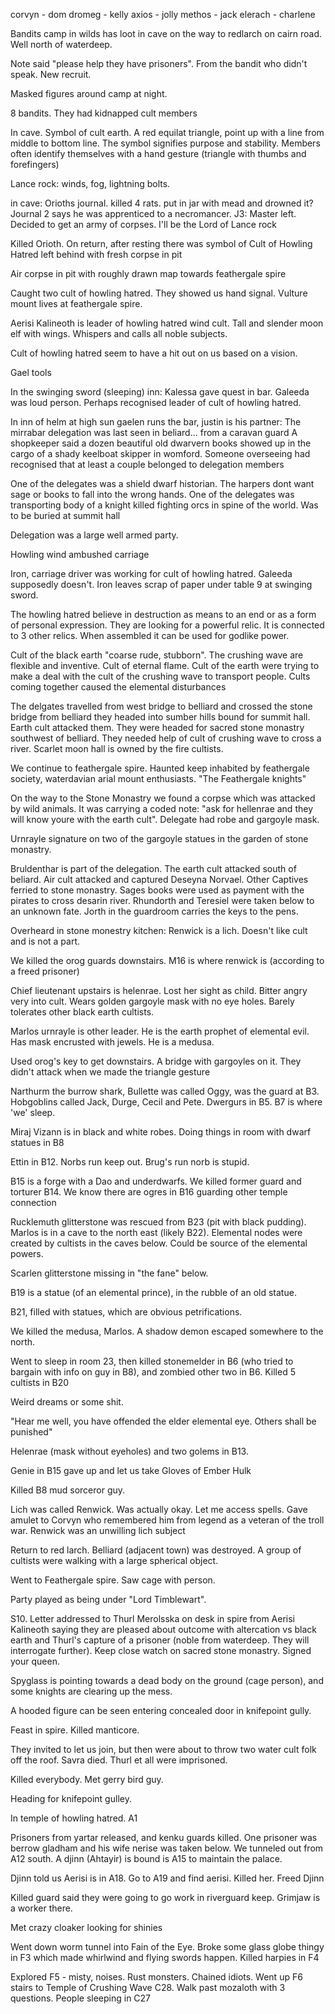 corvyn - dom
dromeg - kelly
axios - jolly
methos - jack
elerach - charlene

Bandits camp in wilds has loot in cave on the way to redlarch on cairn road. Well north of waterdeep.

Note said "please help they have prisoners". From the bandit who didn't speak. New recruit.

Masked figures around camp at night.

8 bandits. They had kidnapped cult members

In cave. Symbol of cult earth. A red equilat triangle, point up with a line from middle to bottom line. The symbol signifies purpose and stability. Members often identify themselves with a hand gesture (triangle with thumbs and forefingers)

Lance rock: winds, fog, lightning bolts.

in cave: Orioths journal. killed 4 rats. put in jar with mead and drowned it? Journal 2 says he was apprenticed to a necromancer. J3: Master left. Decided to get an army of corpses. I'll be the Lord of Lance rock

Killed Orioth. On return, after resting there was symbol of Cult of Howling Hatred left behind with fresh corpse in pit

Air corpse in pit with roughly drawn map towards feathergale spire

Caught two cult of howling hatred. They showed us hand signal. Vulture mount lives at feathergale spire.

Aerisi Kalineoth is leader of howling hatred wind cult. Tall and slender moon elf with wings. Whispers and calls all noble subjects.

Cult of howling hatred seem to have a hit out on us based on a vision.

Gael tools

In the swinging sword (sleeping) inn:
   Kalessa gave quest in bar.
   Galeeda was loud person. Perhaps recognised leader of cult of howling hatred.

In inn of helm at high sun gaelen runs the bar, justin is his partner:
   The mirrabar delegation was last seen in beliard... from a caravan guard
   A shopkeeper said a dozen beautiful old dwarvern books showed up in the cargo of a shady keelboat skipper in womford. Someone overseeing had recognised that at least a couple belonged to delegation members

One of the delegates was a shield dwarf historian. The harpers dont want sage or books to fall into the wrong hands. One of the delegates was transporting body of a knight killed fighting orcs in spine of the world. Was to be buried at summit hall

Delegation was a large well armed party.

Howling wind ambushed carriage

Iron, carriage driver was working for cult of howling hatred. Galeeda supposedly doesn't. Iron leaves scrap of paper under table 9 at swinging sword.

The howling hatred believe in destruction as means to an end or as a form of personal expression. They are looking for a powerful relic. It is connected to 3 other relics. When assembled it can be used for godlike power.

Cult of the black earth "coarse rude, stubborn". The crushing wave are flexible and inventive. Cult of eternal flame. Cult of the earth were trying to make a deal with the cult of the crushing wave to transport people. Cults coming together caused the elemental disturbances

The delgates travelled from west bridge to belliard and crossed the stone bridge from belliard they headed into sumber hills bound for summit hall. Earth cult attacked them. They were headed for sacred stone monastry southwest of belliard. They needed help of cult of crushing wave to cross a river. Scarlet moon hall is owned by the fire cultists.

We continue to feathergale spire. Haunted keep inhabited by feathergale society, waterdavian arial mount enthusiasts. "The Feathergale knights"

On the way to the Stone Monastry we found a corpse which was attacked by wild animals. It was carrying a coded note: "ask for hellenrae and they will know youre with the earth cult". Delegate had robe and gargoyle mask.

Urnrayle signature on two of the gargoyle statues in the garden of stone monastry.

Bruldenthar is part of the delegation. The earth cult attacked south of beliard. Air cult attacked and captured Deseyna Norvael. Other Captives ferried to stone monastry. Sages books were used as payment with the pirates to cross desarin river. Rhundorth and Teresiel were taken below to an unknown fate. Jorth in the guardroom carries the keys to the pens.

Overheard in stone monestry kitchen: Renwick is a lich. Doesn't like cult and is not a part.

We killed the orog guards downstairs. M16 is where renwick is (according to a freed prisoner)

Chief lieutenant upstairs is helenrae. Lost her sight as child. Bitter angry very into cult. Wears golden gargoyle mask with no eye holes. Barely tolerates other black earth cultists.

Marlos urnrayle is other leader. He is the earth prophet of elemental evil. Has mask encrusted with jewels. He is a medusa.

Used orog's key to get downstairs. A bridge with gargoyles on it. They didn't attack when we made the triangle gesture

Narthurm the burrow shark, Bullette was called Oggy, was the guard at B3. Hobgoblins called Jack, Durge, Cecil and Pete. Dwergurs in B5. B7 is where 'we' sleep.

Miraj Vizann is in black and white robes. Doing things in room with dwarf statues in B8

Ettin in B12. Norbs run keep out. Brug's run norb is stupid.

B15 is a forge with a Dao and underdwarfs. We killed former guard and torturer B14. We know there are ogres in B16 guarding other temple connection

Rucklemuth glitterstone was rescued from B23 (pit with black pudding). Marlos is in a cave to the north east (likely B22). Elemental nodes were created by cultists in the caves below. Could be source of the elemental powers.

Scarlen glitterstone missing in "the fane" below.

B19 is a statue (of an elemental prince), in the rubble of an old statue.

B21, filled with statues, which are obvious petrifications.

We killed the medusa, Marlos. A shadow demon escaped somewhere to the north.

Went to sleep in room 23, then killed stonemelder in B6 (who tried to bargain with info on guy in B8), and zombied other two in B6. Killed 5 cultists in B20

Weird dreams or some shit.

"Hear me well, you have offended the elder elemental eye. Others shall be punished"

Helenrae (mask without eyeholes) and two golems in B13.

Genie in B15 gave up and let us take Gloves of Ember Hulk

Killed B8 mud sorceror guy.

Lich was called Renwick. Was actually okay. Let me access spells. Gave amulet to Corvyn who remembered him from legend as a veteran of the troll war. Renwick was an unwilling lich subject

Return to red larch. Belliard (adjacent town) was destroyed. A group of cultists were walking with a large spherical object.

Went to Feathergale spire. Saw cage with person.

Party played as being under "Lord Timblewart".

S10. Letter addressed to Thurl Merolsska on desk in spire from Aerisi Kalineoth saying they are pleased about outcome with altercation vs black earth and Thurl's capture of a prisoner (noble from waterdeep. They will interrogate further). Keep close watch on sacred stone monastry. Signed your queen.


Spyglass is pointing towards a dead body on the ground (cage person), and some knights are clearing up the mess.

A hooded figure can be seen entering concealed door in knifepoint gully.

Feast in spire. Killed manticore.

They invited to let us join, but then were about to throw two water cult folk off the roof. Savra died. Thurl et all were imprisoned.

Killed everybody. Met gerry bird guy.

Heading for knifepoint gulley.

In temple of howling hatred. A1

Prisoners from yartar released, and kenku guards killed. One prisoner was berrow gladham and his wife nerise was taken below. We tunneled out from A12 south. A djinn (Ahtayir) is bound is A15 to maintain the palace.

Djinn told us Aerisi is in A18. Go to A19 and find aerisi. Killed her. Freed Djinn

Killed guard said they were going to go work in riverguard keep. Grimjaw is a worker there.

Met crazy cloaker looking for shinies

Went down worm tunnel into Fain of the Eye. Broke some glass globe thingy in F3 which made whirlwind and flying swords happen. Killed harpies in F4

Explored F5 - misty, noises. Rust monsters. Chained idiots. Went up F6 stairs to Temple of Crushing Wave C28. Walk past mozaloth with 3 questions. People sleeping in C27
